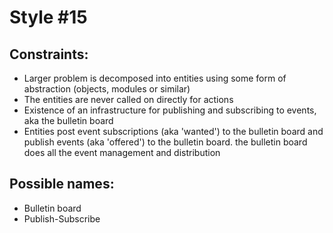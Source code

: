 # Style #15

## Constraints:

* Larger problem is decomposed into entities using some form of abstraction (objects, modules or similar)
* The entities are never called on directly for actions
* Existence of an infrastructure for publishing and subscribing to events, aka the bulletin board
* Entities post event subscriptions (aka 'wanted') to the bulletin board and publish events (aka 'offered') to the bulletin board. the bulletin board does all the event management and distribution

## Possible names:

* Bulletin board
* Publish-Subscribe
